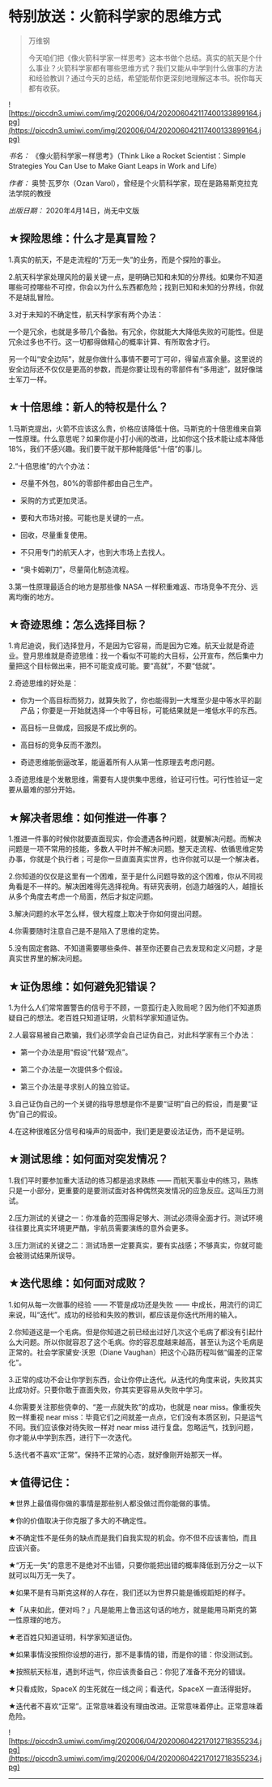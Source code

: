 # 特别放送：火箭科学家的思维方式

> 万维钢
> 
> 今天咱们把《像火箭科学家一样思考》这本书做个总结。真实的航天是个什么事业？火箭科学家都有哪些思维方式？我们又能从中学到什么做事的方法和经验教训？通过今天的总结，希望能帮你更深刻地理解这本书。祝你每天都有收获。

![https://piccdn3.umiwi.com/img/202006/04/202006042117400133899164.jpg](https://piccdn3.umiwi.com/img/202006/04/202006042117400133899164.jpg)

 *书名：* 《像火箭科学家一样思考》（Think Like a Rocket Scientist：Simple Strategies You Can Use to Make Giant Leaps in Work and Life）

 *作者：* 奥赞·瓦罗尔（Ozan Varol），曾经是个火箭科学家，现在是路易斯克拉克法学院的教授

 *出版日期：* 2020年4月14日，尚无中文版

## ★探险思维：什么才是真冒险？

1.真实的航天，不是走流程的“万无一失”的业务，而是个探险的事业。

2.航天科学家处理风险的最关键一点，是明确已知和未知的分界线。如果你不知道哪些可控哪些不可控，你会以为什么东西都危险；找到已知和未知的分界线，你就不是胡乱冒险。

3.对于未知的不确定性，航天科学家有两个办法：

一个是冗余，也就是多带几个备胎。有冗余，你就能大大降低失败的可能性。但是冗余过多也不行。这一切都得做精心的概率计算、有所取舍才行。

另一个叫“安全边际”，就是你做什么事情不要可丁可卯，得留点富余量。这里说的安全边际还不仅仅是更高的参数，而是你要让现有的零部件有“多用途”，就好像瑞士军刀一样。

## ★十倍思维：新人的特权是什么？

1.马斯克提出，火箭不应该这么贵，价格应该降低十倍。马斯克的十倍思维来自第一性原理。什么意思呢？如果你是小打小闹的改进，比如你这个技术能让成本降低 18%，我们不感兴趣。我们要干就干那种能降低“十倍”的事儿。

2.“十倍思维”的六个办法：

* 尽量不外包，80%的零部件都由自己生产。

* 采购的方式更加灵活。

* 要和大市场对接。可能也是关键的一点。

* 回收，尽量重复使用。

* 不只用专门的航天人才，也到大市场上去找人。

* “奥卡姆剃刀”，尽量简化制造流程。

3.第一性原理最适合的地方是那些像 NASA 一样积重难返、市场竞争不充分、远离均衡的地方。

## ★奇迹思维：怎么选择目标？

1.肯尼迪说，我们选择登月，不是因为它容易，而是因为它难。航天业就是奇迹业。登月思维就是奇迹思维：找一个看似不可能的大目标，公开宣布，然后集中力量把这个目标做出来，把不可能变成可能。要“高就”，不要“低就”。

2.奇迹思维的好处是：

* 你为一个高目标而努力，就算失败了，你也能得到一大堆至少是中等水平的副产品；你要是一开始就选择一个中等目标，可能结果就是一堆低水平的东西。

* 高目标一旦做成，回报是不成比例的。

* 高目标的竞争反而不激烈。

* 奇迹思维能倒逼改革，能逼着所有人从第一性原理去考虑问题。

3.奇迹思维是个发散思维，需要有人提供集中思维，验证可行性。可行性验证一定要从最难的部分开始。

## ★解决者思维：如何推进一件事？

1.推进一件事的时候你就要直面现实，你会遭遇各种问题，就要解决问题。而解决问题是一项不常用的技能，多数人平时并不解决问题。整天走流程、依循思维定势办事，你就是个执行者；可是你一旦直面真实世界，也许你就可以是一个解决者。

2.你知道的仅仅是这里有一个困难，至于是什么问题导致的这个困难，你从不同视角看是不一样的。解决困难得先选择视角。有研究表明，创造力越强的人，越擅长从多个角度去考虑一个局面，然后才拟定问题。

3.解决问题的水平怎么样，很大程度上取决于你如何提出问题。

4.你需要随时注意自己是不是陷入了思维的定势。

5.没有固定套路、不知道需要哪些条件、甚至你还要自己去发现和定义问题，才是真实世界里的解决问题。

## ★证伪思维：如何避免犯错误？

1.为什么人们常常置警告的信号于不顾，一意孤行走入败局呢？因为他们不知道质疑自己的想法。老百姓只知道证明，火箭科学家知道证伪。

2.人最容易被自己欺骗，我们必须学会自己证伪自己，对此科学家有三个办法：

* 第一个办法是用“假设”代替“观点”。

* 第二个办法是一次提供多个假设。

* 第三个办法是寻求别人的独立验证。

3.自己证伪自己的一个关键的指导思想是你不是要“证明”自己的假设，而是要“证伪”自己的假设。

4.在这种很难区分信号和噪声的局面中，我们更是要设法证伪，而不是证明。

## ★测试思维：如何面对突发情况？

1.我们平时要参加重大活动的练习都是追求熟练 —— 而航天事业中的练习，熟练只是一小部分，更重要的是要测试面对各种偶然突发情况的应急反应。这叫压力测试。

2.压力测试的关键之一：你准备的范围得足够大、测试必须得全面才行。测试环境往往要比真实环境更严酷，宇航员需要演练的意外会更多。

3.压力测试的关键之二：测试场景一定要真实，要有实战感；不够真实，你就可能会被测试结果所误导。

## ★迭代思维：如何面对成败？

1.如何从每一次做事的经验 —— 不管是成功还是失败 —— 中成长，用流行的词汇来说，叫“迭代”。成功的经验和失败的教训，都应该是你迭代所用的输入。

2.你知道这是一个毛病。但是你知道之前已经出过好几次这个毛病了都没有引起什么大问题。所以你就容忍了这个毛病。你的容忍度越来越高，甚至认为这个毛病是正常的。社会学家黛安·沃恩（Diane Vaughan）把这个心路历程叫做“偏差的正常化“。

3.正常的成功不会让你学到东西，会让你停止迭代。从迭代的角度来说，失败其实比成功好。只要你敢于直面失败，你其实更容易从失败中学习。

4.你需要关注那些侥幸的、“差一点就失败”的成功，也就是 near miss。像重视失败一样重视 near miss：毕竟它们之间就差一点点，它们没有本质区别，只是运气不同。我们应该像对待失败一样对 near miss 进行复盘。忽略运气，找到问题，你才能从中学到东西，进行下一次迭代。

5.迭代者不喜欢“正常”。保持不正常的心态，就好像刚开始那天一样。

## ★值得记住：

★世界上最值得你做的事情是那些别人都没做过而你能做的事情。

★你的价值取决于你克服了多大的不确定性。

★不确定性不是任务的缺点而是我们自我实现的机会。你不但不应该害怕，而且应该兴奋。

★“万无一失”的意思不是绝对不出错，只要你能把出错的概率降低到万分之一以下就可以叫万无一失了。

★如果不是有马斯克这样的人存在，我们还以为世界只能是循规蹈矩的样子。

★「从来如此，便对吗？」凡是能用上鲁迅这句话的地方，就是能用马斯克的第一性原理的地方。

★老百姓只知道证明，科学家知道证伪。

★如果事情没按照你设想的进行，那不是事情的错，而是你的错：你没测试到。

★按照航天标准，遇到坏运气，你应该责备自己：你犯了准备不充分的错误。

★只看成败，SpaceX 的生死就在一线之间；看迭代，SpaceX 一直活得挺好。

★迭代者不喜欢“正常”。正常意味着没有理由改进。正常意味着停止。正常意味着危险。

![https://piccdn3.umiwi.com/img/202006/04/202006042217012718355234.jpg](https://piccdn3.umiwi.com/img/202006/04/202006042217012718355234.jpg)

---
